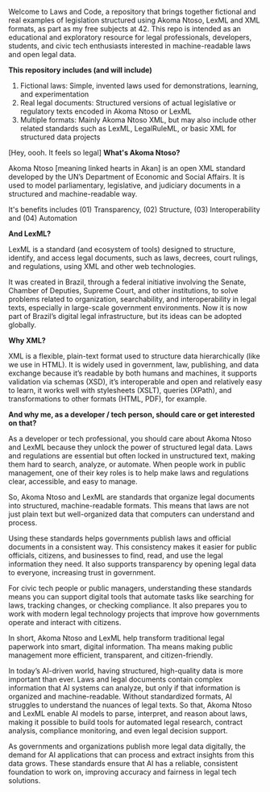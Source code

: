 Welcome to Laws and Code, a repository that brings together fictional and real examples of legislation structured using Akoma Ntoso, LexML and XML formats, as part as my free subjects at 42. This repo is intended as an educational and exploratory resource for legal professionals, developers, students, and civic tech enthusiasts interested in machine-readable laws and open legal data.

**This repository includes (and will include)**

01) Fictional laws: Simple, invented laws used for demonstrations, learning, and experimentation
02) Real legal documents: Structured versions of actual legislative or regulatory texts encoded in Akoma Ntoso or LexML
03) Multiple formats: Mainly Akoma Ntoso XML, but may also include other related standards such as LexML, LegalRuleML, or basic XML for structured data projects
  
[Hey, oooh. It feels so legal] **What's Akoma Ntoso?**

Akoma Ntoso [meaning linked hearts in Akan] is an open XML standard developed by the UN’s Department of Economic and Social Affairs. It is used to model parliamentary, legislative, and judiciary documents in a structured and machine-readable way.

It's benefits includes (01) Transparency, (02) Structure, (03) Interoperability and (04) Automation 

**And LexML?**

LexML is a standard (and ecosystem of tools) designed to structure, identify, and access legal documents, such as laws, decrees, court rulings, and regulations, using XML and other web technologies.

It was created in Brazil, through a federal initiative involving the Senate, Chamber of Deputies, Supreme Court, and other institutions, to solve problems related to organization, searchability, and interoperability in legal texts, especially in large-scale government environments. Now it is now part of Brazil’s digital legal infrastructure, but its ideas can be adopted globally. 

**Why XML?**

XML is a flexible, plain-text format used to structure data hierarchically (like we use in HTML). It is widely used in government, law, publishing, and data exchange because it’s readable by both humans and machines, it supports validation via schemas (XSD), it’s interoperable and open and relatively easy to learn, it works well with stylesheets (XSLT), queries (XPath), and transformations to other formats (HTML, PDF), for example. 

**And why me, as a developer / tech person, should care or get interested on that?**

As a developer or tech professional, you should care about Akoma Ntoso and LexML because they unlock the power of structured legal data. Laws and regulations are essential but often locked in unstructured text, making them hard to search, analyze, or automate. When people work in public management, one of their key roles is to help make laws and regulations clear, accessible, and easy to manage. 

So, Akoma Ntoso and LexML are standards that organize legal documents into structured, machine-readable formats. This means that laws are not just plain text but well-organized data that computers can understand and process.

Using these standards helps governments publish laws and official documents in a consistent way. This consistency makes it easier for public officials, citizens, and businesses to find, read, and use the legal information they need. It also supports transparency by opening legal data to everyone, increasing trust in government.

For civic tech people or public managers, understanding these standards means you can support digital tools that automate tasks like searching for laws, tracking changes, or checking compliance. It also prepares you to work with modern legal technology projects that improve how governments operate and interact with citizens.

In short, Akoma Ntoso and LexML help transform traditional legal paperwork into smart, digital information. Tha means making public management more efficient, transparent, and citizen-friendly.

In today’s AI-driven world, having structured, high-quality data is more important than ever. Laws and legal documents contain complex information that AI systems can analyze, but only if that information is organized and machine-readable. Without standardized formats, AI struggles to understand the nuances of legal texts. So that, Akoma Ntoso and LexML enable AI models to parse, interpret, and reason about laws, making it possible to build tools for automated legal research, contract analysis, compliance monitoring, and even legal decision support.

As governments and organizations publish more legal data digitally, the demand for AI applications that can process and extract insights from this data grows. These standards ensure that AI has a reliable, consistent foundation to work on, improving accuracy and fairness in legal tech solutions.

